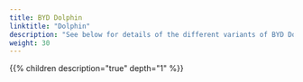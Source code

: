```yaml
---
title: BYD Dolphin
linktitle: "Dolphin"
description: "See below for details of the different variants of BYD Dolphin"
weight: 30
---
```

{{% children description="true" depth="1" %}}
